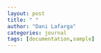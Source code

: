 ```yaml
---
layout: post
title: " "
author: "Dani Lafarga"
categories: journal
tags: [documentation,sample]
---
```


